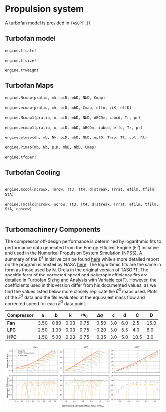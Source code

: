 # Propulsion system

A turbofan model is provided in `TASOPT.jl`

## Turbofan model

```@docs
engine.tfcalc!

engine.tfsize!

engine.tfweight

```
## Turbofan Maps

```@docs
engine.Ncmap(pratio, mb, piD, mbD, NbD, Cmap)

engine.ecmap(pratio, mb, piD, mbD, Cmap, effo, piK, effK)

engine.Ncmap1(pratio, m, piD, mbD, NbD, ABCDm, iabcd, Tr, pr)

engine.ecmap1(pratio, m, piD, mbD, ABCDm, iabcd, effo, Tr, pr)

engine.etmap(dh, mb, Nb, piD, mbD, NbD, ept0, Tmap, Tt, cpt, Rt)

engine.Pimap(mb, Nb, piD, mbD, NbD, Cmap)

engine.tfoper!

```

## Turbofan Cooling

```@docs

engine.mcool(ncrowx, Tmrow, Tt3, Tt4, dTstreak, Trrat, efilm, tfilm, StA)

engine.Tmcalc(ncrowx, ncrow, Tt3, Tt4, dTstreak, Trrat, efilm, tfilm, StA, epsrow)


```

## Turbomachinery Components
The compressor off-design performance is determined by logarithmic fits to performance data generated from the Energy Efficient Engine ($E^3$) initiative and used in the Numerical Propulsion System Simulation ([NPSS](https://www.swri.org/markets/electronics-automation/software/aerospace-software/numerical-propulsion-system-simulation-npss)). A summary of the $E^3$ initiative can be found [here](https://arc.aiaa.org/doi/10.2514/3.23024) while a more detailed report on the program is hosted by NASA [here](https://ntrs.nasa.gov/citations/19840021807). The logarithmic fits are the same in form as those used by M. Drela in the original version of TASOPT. The specific form of the corrected speed and polytropic efficiency fits are detailed in [Turbofan Sizing and Analysis with Variable cp(T)](../assets/drela_TASOPT_2p16/engine.pdf). However, the coefficients used in this version differ from his documented values, as we find the values listed below more closely replicate the $E^3$ maps used. Plots of the $E^3$ data and the fits evaluated at the equivalent mass flow and corrected speed for each $E^3$ data point. 

| Compressor | a   | b    | k    | $\widetilde m_0$  | $\Delta a$ | c   | d   | C    | D   |
|------------|-----|------|------|-------------------|------------|-----|-----|------|-----|
| **Fan**    | 3.50| 0.80 | 0.03 | 0.75              | -0.50      | 3.0 | 6.0 | 2.5  | 15.0|
| **LPC**    | 2.50| 1.00 | 0.03 | 0.75              | -0.20      | 3.0 | 5.5 | 4.0  | 6.0 |
| **HPC**    | 1.50| 5.00 | 0.03 | 0.75              | -0.35      | 3.0 | 5.0 | 10.5 | 3.0 |

![E3_vs_Drela_Maps](../assets/E3_vs_Drela_Maps.svg)